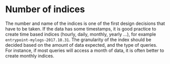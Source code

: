 # Number of indices

The number and name of the indices is one of the first design decisions that have to be taken. If the data has some timestamps, it is good practice to create time based indices (hourly, daily, monthly, yearly ...), for example `entrypoint-mylogs-2017.10.31`. The granularity of the index should be decided based on the amount of data expected, and the type of queries. For instance, if most queries will access a month of data, it is often better to create monthly indices.
